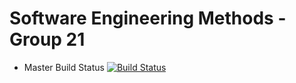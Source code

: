 # Software Engineering Methods - Group 21

- Master Build Status [![Build Status](https://travis-ci.org/GroupNumber21/sem.svg?branch=master)](https://travis-ci.org/GroupNumber21/sem)